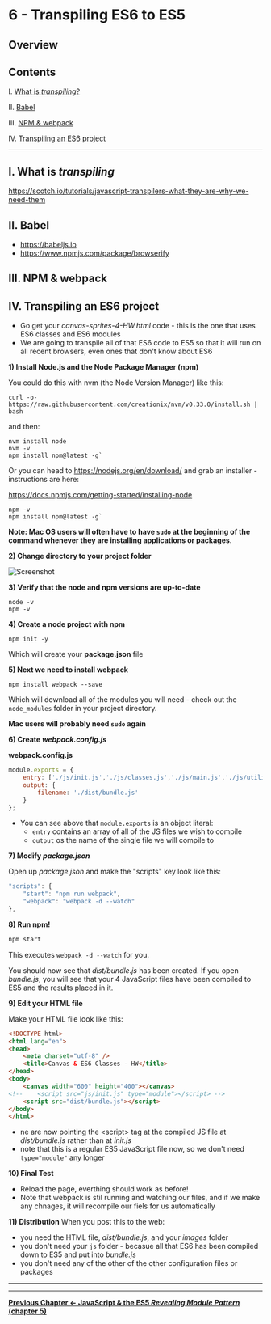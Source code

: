 # 6 - Transpiling ES6 to ES5

## Overview



## Contents
<!--- Local Navigation --->
I. [What is *transpiling*?](#section1)

II. [Babel](#section2)

III. [NPM & webpack](#section3)

IV. [Transpiling an ES6 project](#section4)

<hr>

## I. <a id="section1">What is *transpiling*
  
https://scotch.io/tutorials/javascript-transpilers-what-they-are-why-we-need-them

## II. <a id="section2">Babel
  
- https://babeljs.io
- https://www.npmjs.com/package/browserify

## III. <a id="section3">NPM & webpack
  

## IV. <a id="section4">Transpiling an ES6 project
	
- Go get your *canvas-sprites-4-HW.html* code - this is the one that uses ES6 classes and ES6 modules
- We are going to transpile all of that ES6 code to ES5 so that it will run on all recent browsers, even ones that don't know about ES6
  
 **1) Install Node.js and the Node Package Manager (npm)**
 
 You could do this with nvm (the Node Version Manager) like this:
 
 `curl -o- https://raw.githubusercontent.com/creationix/nvm/v0.33.0/install.sh | bash`
 
 and then: 
 
 ```
 nvm install node
 nvm -v
 npm install npm@latest -g`
 ```
 
 Or you can head to https://nodejs.org/en/download/ and grab an installer - instructions are here:
 
 https://docs.npmjs.com/getting-started/installing-node
 
 ```
 npm -v
 npm install npm@latest -g`
 ```
 
 **Note: Mac OS users will often have to have `sudo` at the beginning of the command whenever they are installing applications or packages.**
 
 **2) Change directory to your project folder**
 
 ![Screenshot](transpiling-1.jpg)
 
 **3) Verify that the node and npm versions are up-to-date**
 
 ```
 node -v
 npm -v
 ```
 
 **4) Create a node project with npm**
 
 ```
 npm init -y
 ```
 
 Which will create your **package.json** file
  
**5) Next we need to install webpack**

```
npm install webpack --save
```

Which will download all of the modules you will need - check out the `node_modules` folder in your project directory.

**Mac users will probably need `sudo` again**

**6) Create *webpack.config.js***

**webpack.config.js**
```js
module.exports = {
    entry: ['./js/init.js','./js/classes.js','./js/main.js','./js/utilities.js'],
    output: {
        filename: './dist/bundle.js'
    }
};
```

- You can see above that `module.exports` is an object literal:
    - `entry` contains an array of all of the JS files we wish to compile
    - `output` os the name of the single file we will compile to
    
**7) Modify *package.json***

Open up *package.json* and make the "scripts" key look like this:

```js
"scripts": {        
    "start": "npm run webpack",
    "webpack": "webpack -d --watch"
},
```

**8) Run npm!**

```js
npm start
```
This executes `webpack -d --watch` for you.

You should now see that *dist/bundle.js* has been created. If you open *bundle.js*, you will see that your 4 JavaScript files have been compiled to ES5 and the results placed in it.

**9) Edit your HTML file**

Make your HTML file look like this:

```html
<!DOCTYPE html>
<html lang="en">
<head>
	<meta charset="utf-8" />
	<title>Canvas & ES6 Classes - HW</title>
</head>
<body>
	<canvas width="600" height="400"></canvas>
<!-- 	<script src="js/init.js" type="module"></script> -->
	<script src="dist/bundle.js"></script>
</body>
</html>
```

- ne are now pointing the &lt;script> tag at the compiled JS file at *dist/bundle.js* rather than at *init.js*
- note that this is a regular ES5 JavaScript file now, so we don't need `type="module"` any longer


**10) Final Test**
- Reload the page, everthing should work as before!
- Note that webpack is stil running and watching our files, and if we make any chnages, it will recompile our fiels for us automatically

**11) Distribution**
When you post this to the web:
- you need the HTML file, *dist/bundle.js*, and your *images* folder
- you don't need your `js` folder - becasue all that ES6 has been compiled down to ES5 and put into *bundle.js*
- you don't need any of the other of the other configuration files or packages



<hr><hr>

**[Previous Chapter <- JavaScript & the ES5 *Revealing Module Pattern* (chapter 5)](canvas-sprites-5.md)**

